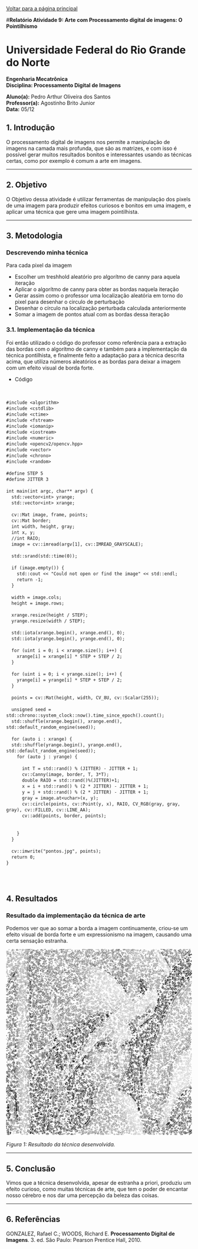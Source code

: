 <script type="text/javascript" async
  src="https://cdn.jsdelivr.net/npm/mathjax@3/es5/tex-mml-chtml.js">
</script>

[Voltar para a página principal](../index.md)

#**Relatório Atividade 9: Arte com Processamento digital de imagens: O Pointilhismo**

# Universidade Federal do Rio Grande do Norte

**Engenharia Mecatrônica**  
**Disciplina: Processamento Digital de Imagens**

**Aluno(a):** Pedro Arthur Oliveira dos Santos  
**Professor(a):** Agostinho Brito Junior  
**Data:** 05/12

## 1. Introdução

O processamento digital de imagens nos permite a manipulação de imagens na camada mais profunda, que são as matrizes, e com isso 
é possível gerar muitos resultados bonitos e interessantes usando as técnicas certas, como por exemplo é comum a arte em
imagens.

---

## 2. Objetivo

O Objetivo dessa atividade é utilizar ferramentas de manipulação dos pixels de uma imagem para produzir efeitos curiosos
e bonitos em uma imagem, e aplicar uma técnica que gere uma imagem pointilhista.

---


## 3. Metodologia

### Descrevendo minha técnica
Para cada pixel da imagem
- Escolher um treshhold aleatório pro algorítmo de canny para aquela iteração
- Aplicar o algorítmo de canny para obter as bordas naquela iteração
- Gerar assim como o professor uma localização aleatória em torno do pixel para desenhar o circulo de perturbação
- Desenhar o círculo na localização perturbada calculada anteriormente
- Somar a imagem de pontos atual com as bordas dessa iteração


### 3.1. Implementação da técnica
Foi então utilizado o código do professor como referência para a extração das bordas com o algorítmo de canny e também para a implementação da técnica pontilhista, e finalmente feito a adaptação para a técnica descrita acima, que utiliza números aleatórios e as bordas para deixar a imagem com um efeito visual de borda forte.

* Código 

```


#include <algorithm>
#include <cstdlib>
#include <ctime>
#include <fstream>
#include <iomanip>
#include <iostream>
#include <numeric>
#include <opencv2/opencv.hpp>
#include <vector>
#include <chrono>
#include <random>

#define STEP 5
#define JITTER 3

int main(int argc, char** argv) {
  std::vector<int> yrange;
  std::vector<int> xrange;

  cv::Mat image, frame, points;
  cv::Mat border;
  int width, height, gray;
  int x, y;
  //int RAIO;
  image = cv::imread(argv[1], cv::IMREAD_GRAYSCALE);

  std::srand(std::time(0));

  if (image.empty()) {
    std::cout << "Could not open or find the image" << std::endl;
    return -1;
  }
    
  width = image.cols;
  height = image.rows;

  xrange.resize(height / STEP);
  yrange.resize(width / STEP);

  std::iota(xrange.begin(), xrange.end(), 0);
  std::iota(yrange.begin(), yrange.end(), 0);

  for (uint i = 0; i < xrange.size(); i++) {
    xrange[i] = xrange[i] * STEP + STEP / 2;
  }

  for (uint i = 0; i < yrange.size(); i++) {
    yrange[i] = yrange[i] * STEP + STEP / 2;
  }

  points = cv::Mat(height, width, CV_8U, cv::Scalar(255));

  unsigned seed = std::chrono::system_clock::now().time_since_epoch().count();
  std::shuffle(xrange.begin(), xrange.end(), std::default_random_engine(seed));

  for (auto i : xrange) {
  std::shuffle(yrange.begin(), yrange.end(), std::default_random_engine(seed));
    for (auto j : yrange) {

      int T = std::rand() % (JITTER) - JITTER + 1;
      cv::Canny(image, border, T, 3*T);
      double RAIO = std::rand()%(JITTER)+1;
      x = i + std::rand() % (2 * JITTER) - JITTER + 1;
      y = j + std::rand() % (2 * JITTER) - JITTER + 1;
      gray = image.at<uchar>(x, y);
      cv::circle(points, cv::Point(y, x), RAIO, CV_RGB(gray, gray, gray), cv::FILLED, cv::LINE_AA);
      cv::add(points, border, points);


    }
  }

  cv::imwrite("pontos.jpg", points);
  return 0;
}




```



## 4. Resultados

### Resultado da implementação da técnica de arte
Podemos ver que ao somar a borda a imagem continuamente, criou-se um efeito visual de borda forte e um expressionismo na imagem, causando
uma certa sensação estranha.


![Imagem da arte implementada](./imagens/pontos.jpg)

*Figura 1: Resultado da técnica desenvolvida.*

---

## 5. Conclusão

Vimos que a técnica desenvolvida, apesar de estranha a priori, produziu um efeito curioso, como muitas técnicas de arte, que tem o poder de encantar nosso cérebro e
nos dar uma percepção da beleza das coisas.

---

## 6. Referências

GONZALEZ, Rafael C.; WOODS, Richard E. **Processamento Digital de Imagens**. 3. ed. São Paulo: Pearson Prentice Hall, 2010.
